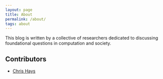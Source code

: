 ```yaml
---
layout: page
title: About
permalink: /about/
tags: about
---
```


This blog is written by a collective of researchers dedicated to discussing foundational questions in computation and society.

## Contributors

- [Chris Hays](https://github.com/johnchrishays)

